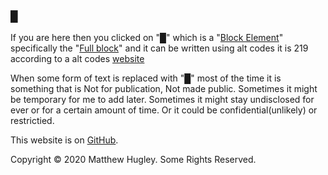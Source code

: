### **█**

If you are here then you clicked on "[█](./█.html)" which is a "[Block Element](https://en.wikipedia.org/wiki/Block_Elements)" specifically the "[Full block](https://en.wikipedia.org/wiki/Block_Elements#Character_table)" and it can be written using alt codes it is 219 according to a alt codes [website](https://www.alt-codes.net/)

When some form of text is replaced with "█" most of the time it is something that is Not for publication, Not made public. Sometimes it might be temporary for me to add later. Sometimes it might stay undisclosed for ever or for a certain amount of time. Or it could be confidential(unlikely) or restrictied.

This website is on [GitHub](https://github.com/mhmatthewhugley/website-mh-01).

Copyright © 2020 Matthew Hugley. Some Rights Reserved.
